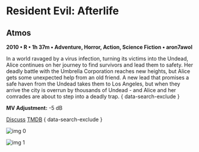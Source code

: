 # Resident Evil: Afterlife

## Atmos

**2010 • R • 1h 37m • Adventure, Horror, Action, Science Fiction • aron7awol**

In a world ravaged by a virus infection, turning its victims into the Undead, Alice continues on her journey to find survivors and lead them to safety. Her deadly battle with the Umbrella Corporation reaches new heights, but Alice gets some unexpected help from an old friend. A new lead that promises a safe haven from the Undead takes them to Los Angeles, but when they arrive the city is overrun by thousands of Undead - and Alice and her comrades are about to step into a deadly trap.
{ data-search-exclude }

**MV Adjustment:** -5 dB

[Discuss](https://www.avsforum.com/threads/bass-eq-for-filtered-movies.2995212/post-57868654)  [TMDB](35791)
{ data-search-exclude }

![img 0](https://i.imgur.com/SW5Dl74.jpg)

![img 1](https://i.imgur.com/hVu4XDj.jpg)

